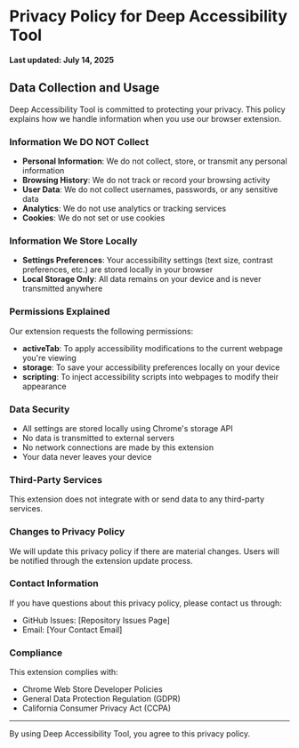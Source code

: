 # Privacy Policy for Deep Accessibility Tool

**Last updated: July 14, 2025**

## Data Collection and Usage

Deep Accessibility Tool is committed to protecting your privacy. This policy explains how we handle information when you use our browser extension.

### Information We DO NOT Collect

- **Personal Information**: We do not collect, store, or transmit any personal information
- **Browsing History**: We do not track or record your browsing activity
- **User Data**: We do not collect usernames, passwords, or any sensitive data
- **Analytics**: We do not use analytics or tracking services
- **Cookies**: We do not set or use cookies

### Information We Store Locally

- **Settings Preferences**: Your accessibility settings (text size, contrast preferences, etc.) are stored locally in your browser
- **Local Storage Only**: All data remains on your device and is never transmitted anywhere

### Permissions Explained

Our extension requests the following permissions:

- **activeTab**: To apply accessibility modifications to the current webpage you're viewing
- **storage**: To save your accessibility preferences locally on your device
- **scripting**: To inject accessibility scripts into webpages to modify their appearance

### Data Security

- All settings are stored locally using Chrome's storage API
- No data is transmitted to external servers
- No network connections are made by this extension
- Your data never leaves your device

### Third-Party Services

This extension does not integrate with or send data to any third-party services.

### Changes to Privacy Policy

We will update this privacy policy if there are material changes. Users will be notified through the extension update process.

### Contact Information

If you have questions about this privacy policy, please contact us through:
- GitHub Issues: [Repository Issues Page]
- Email: [Your Contact Email]

### Compliance

This extension complies with:
- Chrome Web Store Developer Policies
- General Data Protection Regulation (GDPR)
- California Consumer Privacy Act (CCPA)

---

By using Deep Accessibility Tool, you agree to this privacy policy.
